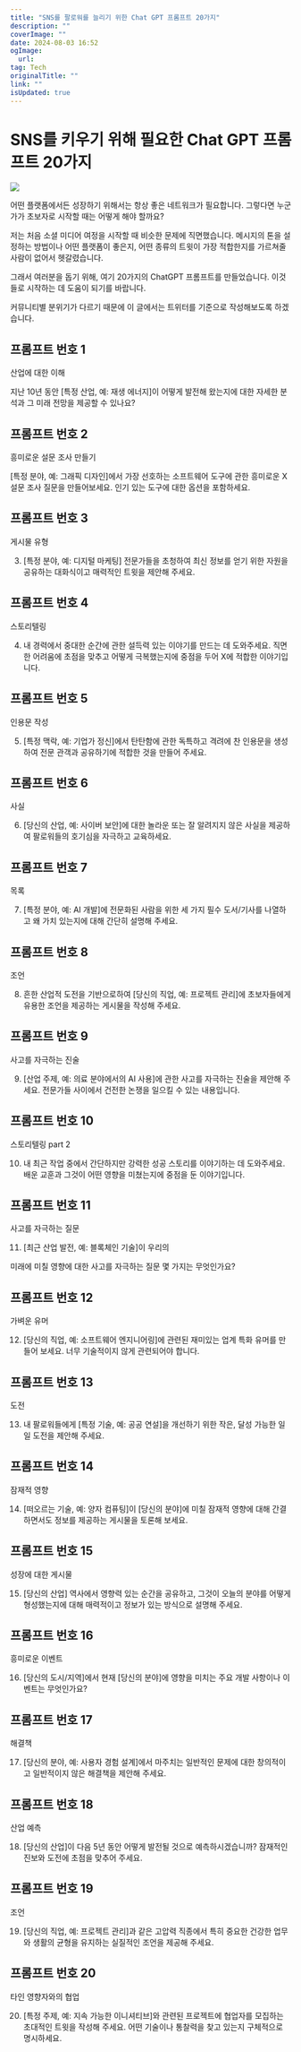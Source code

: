 ```yaml
---
title: "SNS를 팔로워를 늘리기 위한 Chat GPT 프롬프트 20가지"
description: ""
coverImage: ""
date: 2024-08-03 16:52
ogImage:
  url:
tag: Tech
originalTitle: ""
link: ""
isUpdated: true
---
```


# SNS를 키우기 위해 필요한 Chat GPT 프롬프트 20가지

<img src="./img/20-detailed-ChatGPT-prompts-to-grow-your-connections-on-Social-Media-Platforms_0.png" />

어떤 플랫폼에서든 성장하기 위해서는 항상 좋은 네트워크가 필요합니다.
그렇다면 누군가가 초보자로 시작할 때는 어떻게 해야 할까요?

저는 처음 소셜 미디어 여정을 시작할 때 비슷한 문제에 직면했습니다. 메시지의 톤을 설정하는 방법이나 어떤 플랫폼이 좋은지, 어떤 종류의 트윗이 가장 적합한지를 가르쳐줄 사람이 없어서 헷갈렸습니다.

그래서 여러분을 돕기 위해, 여기 20가지의 ChatGPT 프롬프트를 만들었습니다. 이것들로 시작하는 데 도움이 되기를 바랍니다.

커뮤니티별 분위기가 다르기 때문에 이 글에서는 트위터를 기준으로 작성해보도록 하겠습니다.

<!-- seedividend - 사각형 -->

<ins class="adsbygoogle"
     style="display:block"
     data-ad-client="ca-pub-4877378276818686"
     data-ad-slot="1898504329"
     data-ad-format="auto"
     data-full-width-responsive="true"></ins>

<script>
     (adsbygoogle = window.adsbygoogle || []).push({});
</script>

## 프롬프트 번호 1

산업에 대한 이해

지난 10년 동안 [특정 산업, 예: 재생 에너지]이 어떻게 발전해 왔는지에 대한 자세한 분석과 그 미래 전망을 제공할 수 있나요?

## 프롬프트 번호 2

흥미로운 설문 조사 만들기

[특정 분야, 예: 그래픽 디자인]에서 가장 선호하는 소프트웨어 도구에 관한 흥미로운 X 설문 조사 질문을 만들어보세요. 인기 있는 도구에 대한 옵션을 포함하세요.

<!-- seedividend - 사각형 -->

<ins class="adsbygoogle"
     style="display:block"
     data-ad-client="ca-pub-4877378276818686"
     data-ad-slot="1898504329"
     data-ad-format="auto"
     data-full-width-responsive="true"></ins>

<script>
     (adsbygoogle = window.adsbygoogle || []).push({});
</script>

## 프롬프트 번호 3

게시물 유형

3. [특정 분야, 예: 디지털 마케팅] 전문가들을 초청하여 최신 정보를 얻기 위한 자원을 공유하는 대화식이고 매력적인 트윗을 제안해 주세요.

## 프롬프트 번호 4

스토리텔링

4. 내 경력에서 중대한 순간에 관한 설득력 있는 이야기를 만드는 데 도와주세요. 직면한 어려움에 초점을 맞추고 어떻게 극복했는지에 중점을 두어 X에 적합한 이야기입니다.

## 프롬프트 번호 5

인용문 작성

5. [특정 맥락, 예: 기업가 정신]에서 탄탄함에 관한 독특하고 격려에 찬 인용문을 생성하여 전문 관객과 공유하기에 적합한 것을 만들어 주세요.

<!-- seedividend - 사각형 -->

<ins class="adsbygoogle"
     style="display:block"
     data-ad-client="ca-pub-4877378276818686"
     data-ad-slot="1898504329"
     data-ad-format="auto"
     data-full-width-responsive="true"></ins>

<script>
     (adsbygoogle = window.adsbygoogle || []).push({});
</script>

## 프롬프트 번호 6

사실

6. [당신의 산업, 예: 사이버 보안]에 대한 놀라운 또는 잘 알려지지 않은 사실을 제공하여 팔로워들의 호기심을 자극하고 교육하세요.

## 프롬프트 번호 7

목록

7. [특정 분야, 예: AI 개발]에 전문화된 사람을 위한 세 가지 필수 도서/기사를 나열하고 왜 가치 있는지에 대해 간단히 설명해 주세요.

## 프롬프트 번호 8

조언

8. 흔한 산업적 도전을 기반으로하여 [당신의 직업, 예: 프로젝트 관리]에 초보자들에게 유용한 조언을 제공하는 게시물을 작성해 주세요.

<!-- seedividend - 사각형 -->

<ins class="adsbygoogle"
     style="display:block"
     data-ad-client="ca-pub-4877378276818686"
     data-ad-slot="1898504329"
     data-ad-format="auto"
     data-full-width-responsive="true"></ins>

<script>
     (adsbygoogle = window.adsbygoogle || []).push({});
</script>

## 프롬프트 번호 9

사고를 자극하는 진술

9. [산업 주제, 예: 의료 분야에서의 AI 사용]에 관한 사고를 자극하는 진술을 제안해 주세요. 전문가들 사이에서 건전한 논쟁을 일으킬 수 있는 내용입니다.

## 프롬프트 번호 10

스토리텔링 part 2

10. 내 최근 작업 중에서 간단하지만 강력한 성공 스토리를 이야기하는 데 도와주세요. 배운 교훈과 그것이 어떤 영향을 미쳤는지에 중점을 둔 이야기입니다.

## 프롬프트 번호 11

사고를 자극하는 질문

11. [최근 산업 발전, 예: 블록체인 기술]이 우리의

미래에 미칠 영향에 대한 사고를 자극하는 질문 몇 가지는 무엇인가요?

<!-- seedividend - 사각형 -->

<ins class="adsbygoogle"
     style="display:block"
     data-ad-client="ca-pub-4877378276818686"
     data-ad-slot="1898504329"
     data-ad-format="auto"
     data-full-width-responsive="true"></ins>

<script>
     (adsbygoogle = window.adsbygoogle || []).push({});
</script>

## 프롬프트 번호 12

가벼운 유머

12. [당신의 직업, 예: 소프트웨어 엔지니어링]에 관련된 재미있는 업계 특화 유머를 만들어 보세요. 너무 기술적이지 않게 관련되어야 합니다.

## 프롬프트 번호 13

도전

13. 내 팔로워들에게 [특정 기술, 예: 공공 연설]을 개선하기 위한 작은, 달성 가능한 일일 도전을 제안해 주세요.

## 프롬프트 번호 14

잠재적 영향

14. [떠오르는 기술, 예: 양자 컴퓨팅]이 [당신의 분야]에 미칠 잠재적 영향에 대해 간결하면서도 정보를 제공하는 게시물을 토론해 보세요.

## 프롬프트 번호 15

성장에 대한 게시물

15. [당신의 산업] 역사에서 영향력 있는 순간을 공유하고, 그것이 오늘의 분야를 어떻게 형성했는지에 대해 매력적이고 정보가 있는 방식으로 설명해 주세요.

<!-- seedividend - 사각형 -->

<ins class="adsbygoogle"
     style="display:block"
     data-ad-client="ca-pub-4877378276818686"
     data-ad-slot="1898504329"
     data-ad-format="auto"
     data-full-width-responsive="true"></ins>

<script>
     (adsbygoogle = window.adsbygoogle || []).push({});
</script>

## 프롬프트 번호 16

흥미로운 이벤트

16. [당신의 도시/지역]에서 현재 [당신의 분야]에 영향을 미치는 주요 개발 사항이나 이벤트는 무엇인가요?

## 프롬프트 번호 17

해결책

17. [당신의 분야, 예: 사용자 경험 설계]에서 마주치는 일반적인 문제에 대한 창의적이고 일반적이지 않은 해결책을 제안해 주세요.

<!-- seedividend - 사각형 -->

<ins class="adsbygoogle"
     style="display:block"
     data-ad-client="ca-pub-4877378276818686"
     data-ad-slot="1898504329"
     data-ad-format="auto"
     data-full-width-responsive="true"></ins>

<script>
     (adsbygoogle = window.adsbygoogle || []).push({});
</script>

## 프롬프트 번호 18

산업 예측

18. [당신의 산업]이 다음 5년 동안 어떻게 발전될 것으로 예측하시겠습니까? 잠재적인 진보와 도전에 초점을 맞추어 주세요.

## 프롬프트 번호 19

조언

19. [당신의 직업, 예: 프로젝트 관리]과 같은 고압력 직종에서 특히 중요한 건강한 업무와 생활의 균형을 유지하는 실질적인 조언을 제공해 주세요.

## 프롬프트 번호 20

타인 영향자와의 협업

20. [특정 주제, 예: 지속 가능한 이니셔티브]와 관련된 프로젝트에 협업자를 모집하는 초대적인 트윗을 작성해 주세요. 어떤 기술이나 통찰력을 찾고 있는지 구체적으로 명시하세요.
